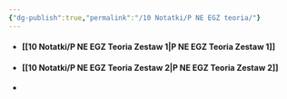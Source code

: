 ```yaml
---
{"dg-publish":true,"permalink":"/10 Notatki/P NE EGZ teoria/"}
---
```


* #### [[10 Notatki/P NE EGZ Teoria Zestaw 1\|P NE EGZ Teoria Zestaw 1]]
* #### [[10 Notatki/P NE EGZ Teoria Zestaw 2\|P NE EGZ Teoria Zestaw 2]]
* 